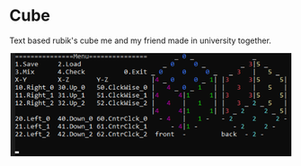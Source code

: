 # Cube
Text based rubik's cube me and my friend made in university together.
<p align="center">
  <img src="Screenshot.png" width="500">
</p>
